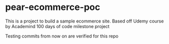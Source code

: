 # pear-ecommerce-poc

This is a project to build a sample ecommerce site. Based off Udemy course by Academind 100 days of code milestone project

Testing commits from now on are verified for this repo

